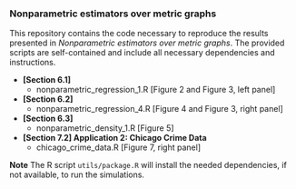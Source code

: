 ### Nonparametric estimators over metric graphs

This repository contains the code necessary to reproduce the results presented in *Nonparametric estimators over metric graphs*. The provided scripts are self-contained and include all necessary dependencies and instructions.

-  **[Section 6.1]**
   -   nonparametric_regression_1.R [Figure 2 and Figure 3, left panel]
-  **[Section 6.2]**
   -   nonparametric_regression_4.R [Figure 4 and Figure 3, right panel]
-  **[Section 6.3]**
   -   nonparametric_density_1.R [Figure 5]
-  **[Section 7.2] Application 2: Chicago Crime Data**
   -   chicago_crime_data.R [Figure 7, right panel]
   
**Note**
The R script `utils/package.R` will install the needed dependencies, if not available, to run the simulations.
